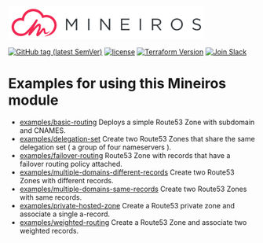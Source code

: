 [<img src="https://raw.githubusercontent.com/mineiros-io/brand/3bffd30e8bdbbde32c143e2650b2faa55f1df3ea/mineiros-primary-logo.svg" width="400"/>][homepage]

[![GitHub tag (latest SemVer)][badge-semver]][releases-github]
[![license][badge-license]][apache20]
[![Terraform Version][badge-terraform]][releases-terraform]
[![Join Slack][badge-slack]][slack]

# Examples for using this Mineiros module

- [examples/basic-routing] Deploys a simple Route53 Zone with subdomain and CNAMES.
- [examples/delegation-set] Create two Route53 Zones that share the same delegation set ( a group of four nameservers ).
- [examples/failover-routing] Route53 Zone with records that have a failover routing policy attached.
- [examples/multiple-domains-different-records] Create two Route53 Zones with different records.
- [examples/multiple-domains-same-records] Create two Route53 Zones with same records.
- [examples/private-hosted-zone] Create a Route53 private zone and associate a single a-record.
- [examples/weighted-routing] Create a Route53 Zone and associate two weighted records.

<!-- References -->
[examples/basic-routing]: https://github.com/mineiros-io/terraform-aws-route53/tree/master/examples/basic-routing
[examples/delegation-set]: https://github.com/mineiros-io/terraform-aws-route53/tree/master/examples/delegation-set
[examples/failover-routing]: https://github.com/mineiros-io/terraform-aws-route53/tree/master/examples/failover-routing
[examples/multiple-domains-different-records]: https://github.com/mineiros-io/terraform-aws-route53/tree/master/examples/multiple-domains-different-records
[examples/multiple-domains-same-records]: https://github.com/mineiros-io/terraform-aws-route53/tree/master/examples/multiple-domains-same-records
[examples/private-hosted-zone]: https://github.com/mineiros-io/terraform-aws-route53/tree/master/examples/private-hosted-zone
[examples/weighted-routing]: https://github.com/mineiros-io/terraform-aws-route53/tree/master/examples/weighted-routing

[homepage]: https://mineiros.io/?ref=terraform-aws-route53

[badge-license]: https://img.shields.io/badge/license-Apache%202.0-brightgreen.svg
[badge-terraform]: https://img.shields.io/badge/terraform-0.13%20and%200.12.20+-623CE4.svg?logo=terraform
[badge-slack]: https://img.shields.io/badge/slack-@mineiros--community-f32752.svg?logo=slack
[badge-semver]: https://img.shields.io/github/v/tag/mineiros-io/terraform-aws-route53.svg?label=latest&sort=semver

[releases-github]: https://github.com/mineiros-io/terraform-aws-route53/releases
[releases-terraform]: https://github.com/hashicorp/terraform/releases
[apache20]: https://opensource.org/licenses/Apache-2.0
[slack]: https://join.slack.com/t/mineiros-community/shared_invite/zt-ehidestg-aLGoIENLVs6tvwJ11w9WGg
